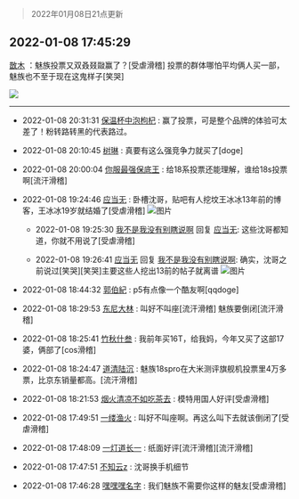 > 2022年01月08日21点更新
<link rel="stylesheet" href="https://cdn.jsdelivr.net/gh/taotie6/sampleJSON@main/css/photo_show.css">
<meta name="referrer" content="no-referrer" />


 ## 2022-01-08 17:45:29 

 [㪚木](https://www.coolapk.com/feed/32683373?shareKey=NGE4NDRiZjgwYjUxNjFkOTYwYzM~) ：魅族投票又双叒叕敠赢了？[受虐滑稽]
投票的群体哪怕平均俩人买一部，魅族也不至于现在这鬼样子[笑哭] 

<div class="album">
<img class="img-item" src="https://image.coolapk.com/feed/2021/1220/22/1081091_bb5e25f5_9039_6519_217@232x172.gif" />
</div>

 ------- 

- 2022-01-08 20:31:31 [保温杯中泡枸杞](uid=3327022) : 赢了投票，可是整个品牌的体验可太差了！粉转路转黑的代表路过。 

- 2022-01-08 20:10:45 [树琳](uid=1807052) : 真要有这么强竞争力就买了[doge] 

- 2022-01-08 20:00:04 [你服最强保底王](uid=3268736) : 给18系投票还能理解，谁给18s投票啊[流汗滑稽] 

- 2022-01-08 19:24:46 [应当无](uid=1376550) : 卧槽沈哥，贴吧有人挖坟王冰冰13年前的博客，王冰冰19岁就结婚了[受虐滑稽] ![图片](https://image.coolapk.com/feed/2022/0108/19/1376550_9602aff5_1085_5244_709@960x720.jpeg)

    - 2022-01-08 19:25:30 [我不是我没有别瞎说啊](uid=2231912) 回复 [应当无](uid=1376550): 这些沈哥都知道，你就不用说了[受虐滑稽] 

    - 2022-01-08 19:26:41 [应当无](uid=1376550) 回复 [我不是我没有别瞎说啊](uid=2231912): 确实，沈哥之前说过[笑哭][笑哭]主要这些人挖出13前的帖子就离谱 ![图片](https://image.coolapk.com/feed/2022/0108/19/1376550_77f62c7a_1201_3057_350@858x1856.jpeg)

- 2022-01-08 18:44:32 [郭伯紀](uid=2859803) : p5有点像一个酷友啊[qqdoge] 

- 2022-01-08 18:29:53 [东尼大林](uid=1612569) : 叫好不叫座[流汗滑稽]
魅族要倒闭[流汗滑稽] 

- 2022-01-08 18:25:41 [竹秋什叁](uid=2319428) : 我前年买16T，给我妈，今年又买了这部17婆，俩部了[cos滑稽] 

- 2022-01-08 18:24:47 [道清陆沉](uid=889471) : 魅族18spro在大米测评旗舰机投票里4万多票，比京东销量都高。[流汗滑稽] 

- 2022-01-08 18:21:53 [烟火清凉不如吃茶去](uid=4279524) : 模特用国人好评[受虐滑稽] 

- 2022-01-08 17:49:51 [一缕渔火](uid=828554) : 叫好不叫座啊。再这么叫下去就该倒闭了[受虐滑稽] 

- 2022-01-08 17:48:09 [一灯道长一](uid=2901910) : 纸面好评[流汗滑稽][流汗滑稽] 

- 2022-01-08 17:47:51 [不知云z](uid=5657858) : 沈哥换手机细节 

- 2022-01-08 17:46:28 [嘿嘿嘿名字](uid=4225374) : 我们魅族不需要你这样的魅友[受虐滑稽] 

